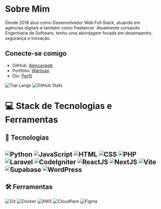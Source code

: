 # Sobre Mim
Desde 2018 atuo como Desenvolvedor Web Full Stack, atuando em agências digitais e também como freelancer. Atualmente cursando Engenharia de Software, tenho uma abordagem focada em desempenho, segurança e inovação.

## Conecte-se comigo
- GitHub: [Alencarweb](https://www.linkedin.com/in/alencar-souza/)
- Portfólio: [Wartisan](https://wartisan.com.br/)
- Dio: [Perfil](https://www.dio.me/users/alencarsouza2011)

![Top Langs](https://github-readme-stats-git-masterrstaa-rickstaa.vercel.app/api/top-langs/?username=alencarweb&bg_color=000&border_color=30A3DC&title_color=E94D5F&text_color=FFF)
![GitHub Stats](https://github-readme-stats.vercel.app/api?username=SEUUSERNAME&theme=transparent&bg_color=000&border_color=30A3DC&show_icons=true&icon_color=30A3DC&title_color=E94D5F&text_color=FFF)

# 💻 Stack de Tecnologias e Ferramentas

## 🚀 Tecnologias

![Python](https://img.shields.io/badge/Python-blue?style=for-the-badge&logo=python&logoColor=white) ![JavaScript](https://img.shields.io/badge/JavaScript-blue?style=for-the-badge&logo=javascript&logoColor=white)  ![HTML](https://img.shields.io/badge/HTML-blue?style=for-the-badge&logo=html5&logoColor=white)  ![CSS](https://img.shields.io/badge/CSS-blue?style=for-the-badge&logo=css3&logoColor=white) ![PHP](https://img.shields.io/badge/PHP-blue?style=for-the-badge&logo=php&logoColor=white) ![Laravel](https://img.shields.io/badge/Laravel-blue?style=for-the-badge&logo=laravel&logoColor=white) ![CodeIgniter](https://img.shields.io/badge/CodeIgniter-blue?style=for-the-badge&logo=codeigniter&logoColor=white) ![ReactJS](https://img.shields.io/badge/React-blue?style=for-the-badge&logo=react&logoColor=white) ![NextJS](https://img.shields.io/badge/Next.js-blue?style=for-the-badge&logo=next.js&logoColor=white)  ![Vite](https://img.shields.io/badge/Vite-blue?style=for-the-badge&logo=vite&logoColor=white) ![Supabase](https://img.shields.io/badge/Supabase-blue?style=for-the-badge&logo=supabase&logoColor=white) ![WordPress](https://img.shields.io/badge/WordPress-blue?style=for-the-badge&logo=wordpress&logoColor=white)
---

## 🛠️ Ferramentas

![Git](https://img.shields.io/badge/Git-blue?style=for-the-badge&logo=git&logoColor=white)  ![Docker](https://img.shields.io/badge/Docker-blue?style=for-the-badge&logo=docker&logoColor=white)  ![AWS](https://img.shields.io/badge/AWS-blue?style=for-the-badge&logo=amazon-aws&logoColor=white)  ![Cloudflare](https://img.shields.io/badge/Cloudflare-blue?style=for-the-badge&logo=cloudflare&logoColor=white)  ![Figma](https://img.shields.io/badge/Figma-blue?style=for-the-badge&logo=figma&logoColor=white)  
